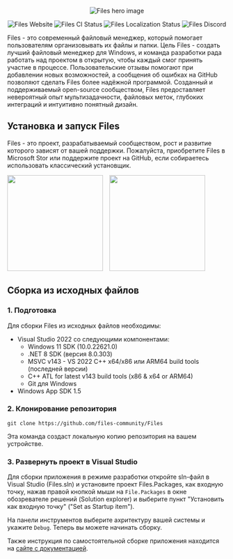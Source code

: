 <p align="center">
  <img alt="Files hero image" src="./assets/ReadmeHero.png" />
</p>

<p align="center">
  <a style="text-decoration:none" href="https://files.community/">
    <img src="https://img.shields.io/badge/Files-Website-F9B81F" alt="Files Website" /></a>
  <a style="text-decoration:none" href="https://github.com/files-community/Files/actions/workflows/ci.yml">
    <img src="https://github.com/files-community/Files/actions/workflows/ci.yml/badge.svg" alt="Files CI Status" /></a>
  <a style="text-decoration:none" href="https://crowdin.com/project/files-app">
    <img src="https://badges.crowdin.net/files-app/localized.svg" alt="Files Localization Status" /></a>
  <a style="text-decoration:none" href="https://discord.gg/files">
    <img src="https://img.shields.io/discord/725513575971684472?label=Discord&color=7289da" alt="Files Discord" /></a>
</p>

Files - это современный файловый менеджер, который помогает пользователям организовывать их файлы и папки. Цель Files - создать лучший файловый менеджер для Windows, и команда разработки рада работать над проектом в открытую, чтобы каждый смог принять участие в процессе. Пользовательские отзывы помогают при добавлении новых возможностей, а сообщения об ошибках на GitHub позволяют сделать Files более надёжной программой. Созданный и поддерживаемый open-source сообществом, Files предоставляет невероятный опыт мультизадачности, файловых меток, глубоких интеграций и интуитивно понятный дизайн.

## Установка и запуск Files

Files - это проект, разрабатываемый сообществом, рост и развитие которого зависят от вашей поддержки. Пожалуйста, приобретите Files в Microsoft Stor или поддержите проект на GitHub, если собираетесь использовать классический установщик.

<p align="left">
  <!-- Store Badge -->
  <a style="text-decoration:none" href="https://apps.microsoft.com/detail/9NGHP3DX8HDX?launch=true&mode=full">
    <picture>
      <source media="(prefers-color-scheme: light)" srcset="./assets/StoreBadge-dark.png" width="220" />
      <img src="./assets/StoreBadge-light.png" width="220" />
  </picture></a>
  &ensp;
  <!-- Classic Installer Badge -->
  <a style="text-decoration:none" href="https://files.community/appinstallers/Files.stable.appinstaller">
    <picture>
      <source media="(prefers-color-scheme: light)" srcset="./assets/ClassicInstallerBadge-dark.png" width="220" />
      <img src="./assets/ClassicInstallerBadge-light.png" width="220" />
    </picture></a>
</p>

## Сборка из исходных файлов

### 1. Подготовка

Для сборки Files из исходных файлов необходимы:

- Visual Studio 2022 со следующими компонентами:
    - Windows 11 SDK (10.0.22621.0)
    - .NET 8 SDK (версия 8.0.303)
    - MSVC v143 - VS 2022 C++ x64/x86 или ARM64 build tools (последней версии)
    - C++ ATL for latest v143 build tools (x86 & x64 or ARM64)
    - Git для Windows
- Windows App SDK 1.5

### 2. Клонирование репозитория

`git clone https://github.com/files-community/Files`

Эта команда создаст локальную копию репозитория на вашем устройстве.

### 3. Развернуть проект в Visual Studio

Для сборки приложения в режиме разработки откройте sln-файл в Visual Studio (Files.sln) и установите проект Files.Packages, как входную точку, нажав правой кнопкой мыши на `File.Packages` в окне обозревателе решений (Solution explorer) и выберите пункт "Установить как входную точку" ("Set as Startup item").

На панели инструментов выберите ахритектуру вашей системы и укажите `Debug`. Теперь вы можете начинать сборку.

Также инструкция по самостоятельной сборке приложения находится на [сайте с документацией](https://files.community/docs/contributing/building-from-source).



